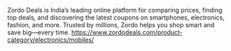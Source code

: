 Zordo Deals is India’s leading online platform for comparing prices, finding top deals, and discovering the latest coupons on smartphones, electronics, fashion, and more. Trusted by millions, Zordo helps you shop smart and save big—every time.
https://www.zordodeals.com/product-category/electronics/mobiles/ 
